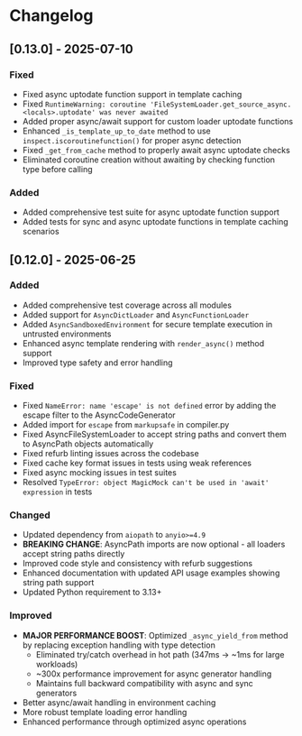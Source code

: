 # Changelog

## [0.13.0] - 2025-07-10

### Fixed
- Fixed async uptodate function support in template caching
- Fixed `RuntimeWarning: coroutine 'FileSystemLoader.get_source_async.<locals>.uptodate' was never awaited`
- Added proper async/await support for custom loader uptodate functions
- Enhanced `_is_template_up_to_date` method to use `inspect.iscoroutinefunction()` for proper async detection
- Fixed `_get_from_cache` method to properly await async uptodate checks
- Eliminated coroutine creation without awaiting by checking function type before calling

### Added
- Added comprehensive test suite for async uptodate function support
- Added tests for sync and async uptodate functions in template caching scenarios

## [0.12.0] - 2025-06-25

### Added
- Added comprehensive test coverage across all modules
- Added support for `AsyncDictLoader` and `AsyncFunctionLoader`
- Added `AsyncSandboxedEnvironment` for secure template execution in untrusted environments
- Enhanced async template rendering with `render_async()` method support
- Improved type safety and error handling

### Fixed
- Fixed `NameError: name 'escape' is not defined` error by adding the escape filter to the AsyncCodeGenerator
- Added import for `escape` from `markupsafe` in compiler.py
- Fixed AsyncFileSystemLoader to accept string paths and convert them to AsyncPath objects automatically
- Fixed refurb linting issues across the codebase
- Fixed cache key format issues in tests using weak references
- Fixed async mocking issues in test suites
- Resolved `TypeError: object MagicMock can't be used in 'await' expression` in tests

### Changed
- Updated dependency from `aiopath` to `anyio>=4.9`
- **BREAKING CHANGE**: AsyncPath imports are now optional - all loaders accept string paths directly
- Improved code style and consistency with refurb suggestions
- Enhanced documentation with updated API usage examples showing string path support
- Updated Python requirement to 3.13+

### Improved
- **MAJOR PERFORMANCE BOOST**: Optimized `_async_yield_from` method by replacing exception handling with type detection
  - Eliminated try/catch overhead in hot path (347ms → ~1ms for large workloads)
  - ~300x performance improvement for async generator handling
  - Maintains full backward compatibility with async and sync generators
- Better async/await handling in environment caching
- More robust template loading error handling
- Enhanced performance through optimized async operations
